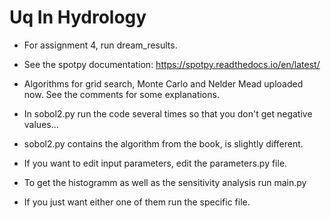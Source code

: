 # Uq In Hydrology

- For assignment 4, run dream_results.

- See the spotpy documentation: https://spotpy.readthedocs.io/en/latest/

- Algorithms for grid search, Monte Carlo and Nelder Mead uploaded now. See the comments for some explanations.

- In sobol2.py run the code several times so that you don't get negative values... 

- sobol2.py contains the algorithm from the book, is slightly different.

- If you want to edit input parameters, edit the parameters.py file.
- To get the histogramm as well as the sensitivity analysis run main.py
- If you just want either one of them run the specific file.

